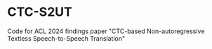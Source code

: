 # CTC-S2UT
Code for ACL 2024 findings paper "CTC-based Non-autoregressive Textless Speech-to-Speech Translation"
